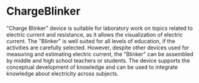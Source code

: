# ChargeBlinker

"Charge Blinker" device is suitable for laboratory work on topics related to electric current and resistance, as it allows the visualization of electric current. The "Blinker" is well suited for all levels of education, if the activities are carefully selected. However, despite other devices used for measuring and estimating electric current, the "Blinker" can be assembled by middle and high school teachers or students. The device supports the conceptual development of knowledge and can be used to integrate knowledge about electricity across subjects.
